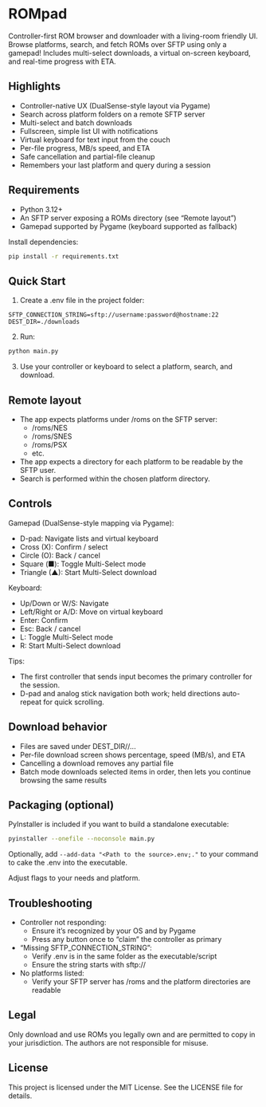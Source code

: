# ROMpad

Controller-first ROM browser and downloader with a living-room friendly UI. Browse platforms, search, and fetch ROMs over SFTP using only a gamepad! Includes multi-select downloads, a virtual on-screen keyboard, and real-time progress with ETA.

## Highlights

- Controller-native UX (DualSense-style layout via Pygame)
- Search across platform folders on a remote SFTP server
- Multi-select and batch downloads
- Fullscreen, simple list UI with notifications
- Virtual keyboard for text input from the couch
- Per-file progress, MB/s speed, and ETA
- Safe cancellation and partial-file cleanup
- Remembers your last platform and query during a session

## Requirements

- Python 3.12+
- An SFTP server exposing a ROMs directory (see “Remote layout”)
- Gamepad supported by Pygame (keyboard supported as fallback)

Install dependencies:
```bash
pip install -r requirements.txt
```

## Quick Start
1) Create a .env file in the project folder:
```
SFTP_CONNECTION_STRING=sftp://username:password@hostname:22
DEST_DIR=./downloads
```

2) Run:
```bash
python main.py
```
3) Use your controller or keyboard to select a platform, search, and download.

## Remote layout

- The app expects platforms under /roms on the SFTP server:
  - /roms/NES
  - /roms/SNES
  - /roms/PSX
  - etc.
- The app expects a directory for each platform to be readable by the SFTP user.
- Search is performed within the chosen platform directory.

## Controls

Gamepad (DualSense-style mapping via Pygame):
- D-pad: Navigate lists and virtual keyboard
- Cross (X): Confirm / select
- Circle (O): Back / cancel
- Square (■): Toggle Multi-Select mode
- Triangle (▲): Start Multi-Select download

Keyboard:
- Up/Down or W/S: Navigate
- Left/Right or A/D: Move on virtual keyboard
- Enter: Confirm
- Esc: Back / cancel
- L: Toggle Multi-Select mode
- R: Start Multi-Select download

Tips:
- The first controller that sends input becomes the primary controller for the session.
- D-pad and analog stick navigation both work; held directions auto-repeat for quick scrolling.

## Download behavior

- Files are saved under DEST_DIR/<Platform>/...
- Per-file download screen shows percentage, speed (MB/s), and ETA
- Cancelling a download removes any partial file
- Batch mode downloads selected items in order, then lets you continue browsing the same results

## Packaging (optional)

PyInstaller is included if you want to build a standalone executable:

```bash
pyinstaller --onefile --noconsole main.py
```
Optionally, add `--add-data "<Path to the source>.env;."` to your command to cake the .env into the executable.

Adjust flags to your needs and platform.

## Troubleshooting

- Controller not responding:
  - Ensure it’s recognized by your OS and by Pygame
  - Press any button once to “claim” the controller as primary
- “Missing SFTP_CONNECTION_STRING”:
  - Verify .env is in the same folder as the executable/script
  - Ensure the string starts with sftp://
- No platforms listed:
  - Verify your SFTP server has /roms and the platform directories are readable

## Legal

Only download and use ROMs you legally own and are permitted to copy in your jurisdiction. The authors are not responsible for misuse.

## License

This project is licensed under the MIT License. See the LICENSE file for details.
